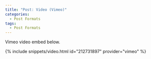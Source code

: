 ```yaml
---
title: "Post: Video (Vimeo)"
categories:
  - Post Formats
tags:
  - Post Formats
---
```


Vimeo video embed below.

{% include snippets/video.html id="212731897" provider="vimeo" %}

